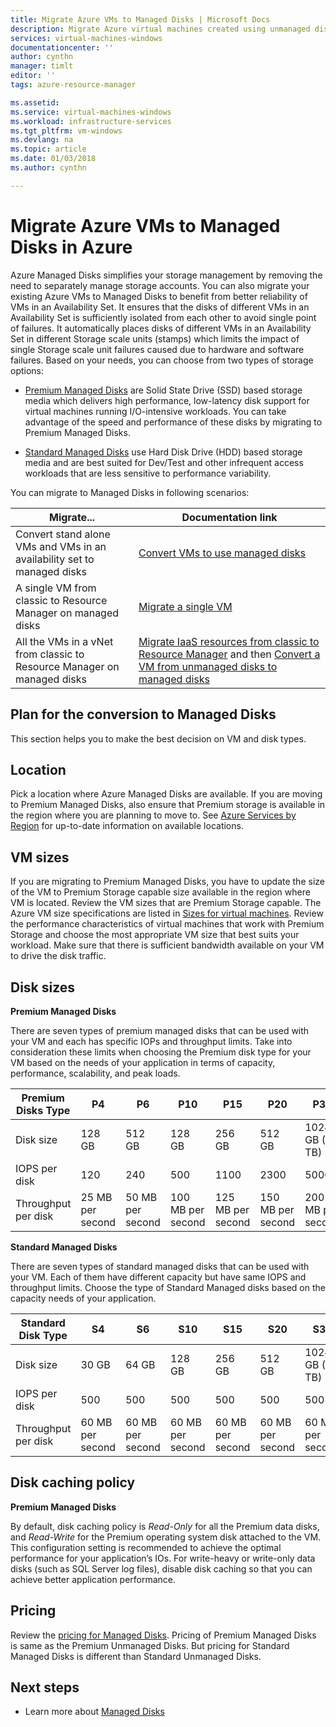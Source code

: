 ```yaml
---
title: Migrate Azure VMs to Managed Disks | Microsoft Docs
description: Migrate Azure virtual machines created using unmanaged disks in storage accounts to use Managed Disks.
services: virtual-machines-windows
documentationcenter: ''
author: cynthn
manager: timlt
editor: ''
tags: azure-resource-manager

ms.assetid:
ms.service: virtual-machines-windows
ms.workload: infrastructure-services
ms.tgt_pltfrm: vm-windows
ms.devlang: na
ms.topic: article
ms.date: 01/03/2018
ms.author: cynthn

---
```


# Migrate Azure VMs to Managed Disks in Azure

Azure Managed Disks simplifies your storage management by removing the need to separately manage storage accounts.  You can also migrate your existing Azure VMs to Managed Disks to benefit from better reliability of VMs in an Availability Set. It ensures that the disks of different VMs in an Availability Set is sufficiently isolated from each other to avoid single point of failures. It automatically places disks of different VMs in an Availability Set in different Storage scale units (stamps) which limits the impact of single Storage scale unit failures caused due to hardware and software failures.
Based on your needs, you can choose from two types of storage options:

- [Premium Managed Disks](premium-storage.md) are Solid State Drive (SSD) based storage media which delivers high performance, low-latency disk support for virtual machines running I/O-intensive workloads. You can take advantage of the speed and performance of these disks by migrating to Premium Managed Disks.

- [Standard Managed Disks](standard-storage.md) use Hard Disk Drive (HDD) based storage media and are best suited for Dev/Test and other infrequent access workloads that are less sensitive to performance variability.

You can migrate to Managed Disks in following scenarios:

| Migrate...                                            | Documentation link                                                                                                                                                                                                                                                                  |
|----------------------------------------------------|-------------------------------------------------------------------------------------------------------------------------------------------------------------------------------------------------------------------------------------------------------------------------------------|
| Convert stand alone VMs and VMs in an availability set to managed disks   | [Convert VMs to use managed disks](convert-unmanaged-to-managed-disks.md) |
| A single VM from classic to Resource Manager on managed disks     | [Migrate a single VM](migrate-single-classic-to-resource-manager.md)  | 
| All the VMs in a vNet from classic to Resource Manager on managed disks     | [Migrate IaaS resources from classic to Resource Manager](migration-classic-resource-manager-ps.md) and then [Convert a VM from unmanaged disks to managed disks](convert-unmanaged-to-managed-disks.md) | 






## Plan for the conversion to Managed Disks

This section helps you to make the best decision on VM and disk types.


## Location

Pick a location where Azure Managed Disks are available. If you are moving to Premium Managed Disks, also ensure that Premium storage is available in the region where you are planning to move to. See [Azure Services by Region](https://azure.microsoft.com/regions/#services) for up-to-date information on available locations.

## VM sizes

If you are migrating to Premium Managed Disks, you have to update the size of the VM to Premium Storage capable size available in the region where VM is located. Review the VM sizes that are Premium Storage capable. The Azure VM size specifications are listed in [Sizes for virtual machines](sizes.md).
Review the performance characteristics of virtual machines that work with Premium Storage and choose the most appropriate VM size that best suits your workload. Make sure that there is sufficient bandwidth available on your VM to drive the disk traffic.

## Disk sizes

**Premium Managed Disks**

There are seven types of premium managed disks that can be used with your VM and each has specific IOPs and throughput limits. Take into consideration these limits when choosing the Premium disk type for your VM based on the needs of your application in terms of capacity, performance, scalability, and peak loads.

| Premium Disks Type  | P4    | P6    | P10   | P15   | P20   | P30   | P40   | P50   | 
|---------------------|-------|-------|-------|-------|-------|-------|-------|-------|
| Disk size           | 128 GB| 512 GB| 128 GB| 256 GB|512 GB | 1024 GB (1 TB)    | 2048 GB (2 TB)    | 4095 GB (4 TB)    | 
| IOPS per disk       | 120   | 240   | 500   | 1100  |2300              | 5000              | 7500              | 7500              | 
| Throughput per disk | 25 MB per second  | 50 MB per second  | 100 MB per second | 125 MB per second |150 MB per second | 200 MB per second | 250 MB per second | 250 MB per second |

**Standard Managed Disks**

There are seven types of standard managed disks that can be used with your VM. Each of them have different capacity but have same IOPS and throughput limits. Choose the type of Standard Managed disks based on the capacity needs of your application.

| Standard Disk Type  | S4               | S6               | S10              | S15              | S20              | S30              | S40              | S50              | 
|---------------------|------------------|------------------|------------------|------------------|------------------|------------------|------------------|------------------| 
| Disk size           | 30 GB            | 64 GB            | 128 GB           | 256 GB           |512 GB           | 1024 GB (1 TB)   | 2048 GB (2TB)    | 4095 GB (4 TB)   | 
| IOPS per disk       | 500              | 500              | 500              | 500              |500              | 500              | 500             | 500              | 
| Throughput per disk | 60 MB per second | 60 MB per second | 60 MB per second | 60 MB per second |60 MB per second | 60 MB per second | 60 MB per second | 60 MB per second | 

## Disk caching policy

**Premium Managed Disks**

By default, disk caching policy is *Read-Only* for all the Premium data disks, and *Read-Write* for the Premium operating system disk attached to the VM. This configuration setting is recommended to achieve the optimal performance for your application’s IOs. For write-heavy or write-only data disks (such as SQL Server log files), disable disk caching so that you can achieve better application performance.

## Pricing

Review the [pricing for Managed Disks](https://azure.microsoft.com/pricing/details/managed-disks/). Pricing of Premium Managed Disks is same as the Premium Unmanaged Disks. But pricing for Standard Managed Disks is different than Standard Unmanaged Disks.



## Next steps

- Learn more about [Managed Disks](managed-disks-overview.md)
